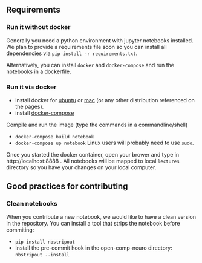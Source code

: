 ## Requirements

### Run it without docker
Generally you need a python environment with jupyter notebooks installed. We plan to provide a requirements file soon so you can install all dependencies via `pip install -r requirements.txt`. 

Alternatively, you can install `docker` and `docker-compose` and run the notebooks in a dockerfile. 

### Run it via docker
* install docker for [ubuntu](https://docs.docker.com/install/linux/docker-ce/ubuntu/) or [mac](https://docs.docker.com/docker-for-mac/install/) (or any other distribution referenced on the pages).
* install [docker-compose](https://docs.docker.com/compose/install/)

Compile and run the image (type the commands in a commandline/shell)
* `docker-compose build notebook`
* `docker-compose up notebook`
Linux users will probably need to use `sudo`.

Once you started the docker container, open your brower and type in http://localhost:8888 . All notebooks will be mapped to local `lectures` directory so you have your changes on your local computer.  


## Good practices for contributing

### Clean notebooks
When you contribute a new notebook, we would like to have a clean version in the repository. You can install a tool that strips the notebook before commiting:
* `pip install nbstripout`
* Install the pre-commit hook in the open-comp-neuro directory: `nbstripout --install`